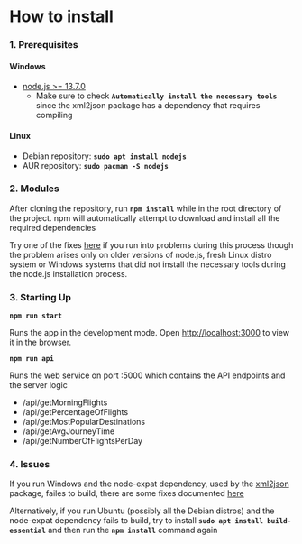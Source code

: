 # How to install

### 1. Prerequisites
#### Windows
- [node.js >= 13.7.0](https://nodejs.org/en/)
  - Make sure to check **`Automatically install the necessary tools`** since the xml2json package has a dependency that requires compiling
#### Linux
- Debian repository: **`sudo apt install nodejs`**
- AUR repository: **`sudo pacman -S nodejs`**

### 2. Modules

After cloning the repository, run **`npm install`** while in the root directory of the project. npm will automatically attempt to download and install all the required dependencies

Try one of the fixes [here](https://github.com/rdneagu/fs-a2-react#4-issues) if you run into problems during this process though the problem arises only on older versions of node.js, fresh Linux distro system or Windows systems that did not install the necessary tools during the node.js installation process.

### 3. Starting Up

**`npm run start`**

Runs the app in the development mode.
Open [http://localhost:3000](http://localhost:3000) to view it in the browser.

**`npm run api`**

Runs the web service on port :5000 which contains the API endpoints and the server logic
- /api/getMorningFlights
- /api/getPercentageOfFlights
- /api/getMostPopularDestinations
- /api/getAvgJourneyTime
- /api/getNumberOfFlightsPerDay

### 4. Issues

If you run Windows and the node-expat dependency, used by the [xml2json](https://www.npmjs.com/package/xml2json) package, failes to build, there are some fixes documented [here](https://github.com/astro/node-expat/blob/master/README.md#windows)

Alternatively, if you run Ubuntu (possibly all the Debian distros) and the node-expat dependency fails to build, try to install **`sudo apt install build-essential`** and then run the **`npm install`** command again

